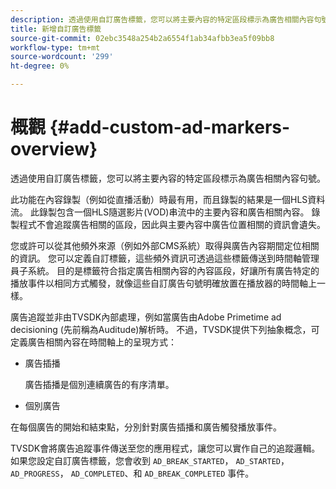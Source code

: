 ```yaml
---
description: 透過使用自訂廣告標籤，您可以將主要內容的特定區段標示為廣告相關內容句號。
title: 新增自訂廣告標籤
source-git-commit: 02ebc3548a254b2a6554f1ab34afbb3ea5f09bb8
workflow-type: tm+mt
source-wordcount: '299'
ht-degree: 0%

---
```


# 概觀 {#add-custom-ad-markers-overview}

透過使用自訂廣告標籤，您可以將主要內容的特定區段標示為廣告相關內容句號。

此功能在內容錄製（例如從直播活動）時最有用，而且錄製的結果是一個HLS資料流。 此錄製包含一個HLS隨選影片(VOD)串流中的主要內容和廣告相關內容。 錄製程式不會追蹤廣告相關的區段，因此與主要內容中廣告位置相關的資訊會遺失。

您或許可以從其他頻外來源（例如外部CMS系統）取得與廣告內容期間定位相關的資訊。 您可以定義自訂標籤，這些頻外資訊可透過這些標籤傳送到時間軸管理員子系統。 目的是標籤符合指定廣告相關內容的內容區段，好讓所有廣告特定的播放事件以相同方式觸發，就像這些自訂廣告句號明確放置在播放器的時間軸上一樣。

廣告追蹤並非由TVSDK內部處理，例如當廣告由Adobe Primetime ad decisioning (先前稱為Auditude)解析時。 不過，TVSDK提供下列抽象概念，可定義廣告相關內容在時間軸上的呈現方式：

* 廣告插播

  廣告插播是個別連續廣告的有序清單。
* 個別廣告

在每個廣告的開始和結束點，分別針對廣告插播和廣告觸發播放事件。

TVSDK會將廣告追蹤事件傳送至您的應用程式，讓您可以實作自己的追蹤邏輯。 如果您設定自訂廣告標籤，您會收到 `AD_BREAK_STARTED`， `AD_STARTED`， `AD_PROGRESS`， `AD_COMPLETED`、和 `AD_BREAK_COMPLETED` 事件。
